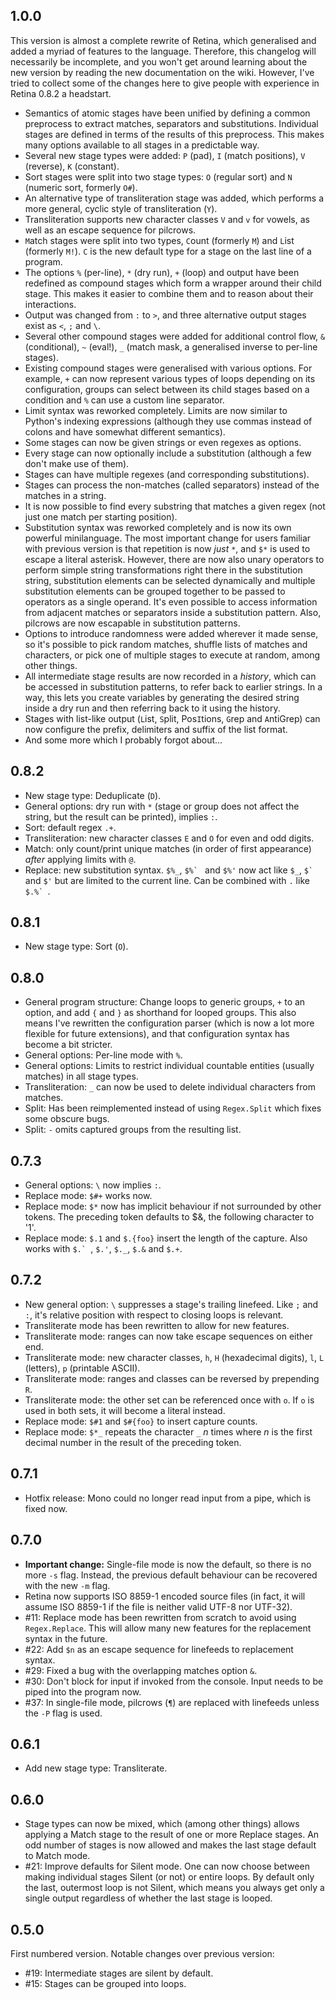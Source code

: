 ## 1.0.0

This version is almost a complete rewrite of Retina, which generalised and added a myriad of features to the language. Therefore, this changelog will necessarily be incomplete, and you won't get around learning about the new version by reading the new documentation on the wiki. However, I've tried to collect some of the changes here to give people with experience in Retina 0.8.2 a headstart.

- Semantics of atomic stages have been unified by defining a common preprocess to extract matches, separators and substitutions. Individual stages are defined in terms of the results of this preprocess. This makes many options available to all stages in a predictable way.
- Several new stage types were added: `P` (pad), `I` (match positions), `V` (reverse), `K` (constant).
- Sort stages were split into two stage types: `O` (regular sort) and `N` (numeric sort, formerly `O#`).
- An alternative type of transliteration stage was added, which performs a more general, cyclic style of transliteration (`Y`).
- Transliteration supports new character classes `V` and `v` for vowels, as well as an escape sequence for pilcrows.
- `M`atch stages were split into two types, `C`ount (formerly `M`) and `L`ist (formerly `M!`). `C` is the new default type for a stage on the last line of a program.
- The options `%` (per-line), `*` (dry run), `+` (loop) and output have been redefined as compound stages which form a wrapper around their child stage. This makes it easier to combine them and to reason about their interactions.
- Output was changed from `:` to `>`, and three alternative output stages exist as `<`, `;` and `\`.
- Several other compound stages were added for additional control flow, `&` (conditional), `~` (eval!), `_` (match mask, a generalised inverse to per-line stages).
- Existing compound stages were generalised with various options. For example, `+` can now represent various types of loops depending on its configuration, groups can select between its child stages based on a condition and `%` can use a custom line separator.
- Limit syntax was reworked completely. Limits are now similar to Python's indexing expressions (although they use commas instead of colons and have somewhat different semantics).
- Some stages can now be given strings or even regexes as options.
- Every stage can now optionally include a substitution (although a few don't make use of them).
- Stages can have multiple regexes (and corresponding substitutions).
- Stages can process the non-matches (called separators) instead of the matches in a string.
- It is now possible to find every substring that matches a given regex (not just one match per starting position).
- Substitution syntax was reworked completely and is now its own powerful minilanguage. The most important change for users familiar with previous version is that repetition is now *just* `*`, and `$*` is used to escape a literal asterisk. However, there are now also unary operators to perform simple string transformations right there in the substitution string, substitution elements can be selected dynamically and multiple substitution elements can be grouped together to be passed to operators as a single operand. It's even possible to access information from adjacent matches or separators inside a substitution pattern. Also, pilcrows are now escapable in substitution patterns.
- Options to introduce randomness were added wherever it made sense, so it's possible to pick random matches, shuffle lists of matches and characters, or pick one of multiple stages to execute at random, among other things.
- All intermediate stage results are now recorded in a *history*, which can be accessed in substitution patterns, to refer back to earlier strings. In a way, this lets you create variables by generating the desired string inside a dry run and then referring back to it using the history.
- Stages with list-like output (`L`ist, `S`plit, Pos`I`tions, `G`rep and `A`ntiGrep) can now configure the prefix, delimiters and suffix of the list format.
- And some more which I probably forgot about...

## 0.8.2

- New stage type: Deduplicate (`D`).
- General options: dry run with `*` (stage or group does not affect the string, but the result can be printed), implies `:`.
- Sort: default regex `.+`.
- Transliteration: new character classes `E` and `O` for even and odd digits.
- Match: only count/print unique matches (in order of first appearance) *after* applying limits with `@`.
- Replace: new substitution syntax. `$%_`, ``$%` `` and `$%'` now act like `$_`, ``$` `` and `$'` but are limited to the current line. Can be combined with `.` like ``$.%` ``.

## 0.8.1

- New stage type: Sort (`O`).

## 0.8.0

- General program structure: Change loops to generic groups, `+` to an option, and add `{` and `}` as shorthand for looped groups. This also means I've rewritten the configuration parser (which is now a lot more flexible for future extensions), and that configuration syntax has become a bit stricter.
- General options: Per-line mode with `%`.
- General options: Limits to restrict individual countable entities (usually matches) in all stage types.
- Transliteration: `_` can now be used to delete individual characters from matches.
- Split: Has been reimplemented instead of using `Regex.Split` which fixes some obscure bugs.
- Split: `-` omits captured groups from the resulting list.

## 0.7.3

- General options: `\` now implies `:`.
- Replace mode: `$#+` works now.
- Replace mode: `$*` now has implicit behaviour if not surrounded by other tokens. The preceding token defaults to $&, the following character to '1'.
- Replace mode: `$.1` and `$.{foo}` insert the length of the capture. Also works with ``$.` ``, `$.'`, `$._`, `$.&` and `$.+`.

## 0.7.2

- New general option: `\` suppresses a stage's trailing linefeed. Like `;` and `:`, it's relative position with respect to closing loops is relevant.
- Transliterate mode has been rewritten to allow for new features.
- Transliterate mode: ranges can now take escape sequences on either end.
- Transliterate mode: new character classes, `h`, `H` (hexadecimal digits), `l`, `L` (letters), `p` (printable ASCII).
- Transliterate mode: ranges and classes can be reversed by prepending `R`.
- Transliterate mode: the other set can be referenced once with `o`. If `o` is used in both sets, it will become a literal instead.
- Replace mode: `$#1` and `$#{foo}` to insert capture counts.
- Replace mode: `$*_` repeats the character `_` *n* times where *n* is the first decimal number in the result of the preceding token.

## 0.7.1

- Hotfix release: Mono could no longer read input from a pipe, which is fixed now.

## 0.7.0

- **Important change:** Single-file mode is now the default, so there is no more `-s` flag. Instead, the previous default behaviour can be recovered with the new `-m` flag.
- Retina now supports ISO 8859-1 encoded source files (in fact, it will assume ISO 8859-1 if the file is neither valid UTF-8 nor UTF-32).
- #11: Replace mode has been rewritten from scratch to avoid using `Regex.Replace`. This will allow many new features for the replacement syntax in the future.
- #22: Add `$n` as an escape sequence for linefeeds to replacement syntax.
- #29: Fixed a bug with the overlapping matches option `&`.
- #30: Don't block for input if invoked from the console. Input needs to be piped into the program now.
- #37: In single-file mode, pilcrows (`¶`) are replaced with linefeeds unless the `-P` flag is used.

## 0.6.1

- Add new stage type: Transliterate.

## 0.6.0

- Stage types can now be mixed, which (among other things) allows applying a 
  Match stage to the result of one or more Replace stages. An odd number of
  stages is now allowed and makes the last stage default to Match mode.
- #21: Improve defaults for Silent mode. One can now choose between making
  individual stages Silent (or not) or entire loops. By default only the
  last, outermost loop is not Silent, which means you always get only a
  single output regardless of whether the last stage is looped.

## 0.5.0

First numbered version. Notable changes over previous version:

- #19: Intermediate stages are silent by default.
- #15: Stages can be grouped into loops.
